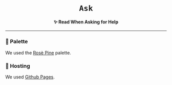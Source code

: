 <div align="center">
     
     
#  `Ask`
#### ✨ Read When Asking for Help
 
</div>

<hr>

### 🥤 Palette
We used the [Rosè Pine](https://rosepinetheme.com) palette.

### 🌸 Hosting
We used [Github Pages](https://github.io).
